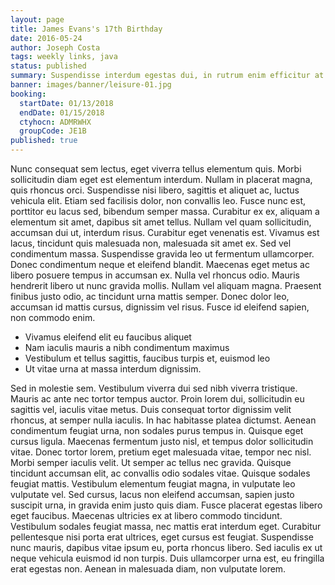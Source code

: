 ```yaml
---
layout: page
title: James Evans's 17th Birthday
date: 2016-05-24
author: Joseph Costa
tags: weekly links, java
status: published
summary: Suspendisse interdum egestas dui, in rutrum enim efficitur at. Sed.
banner: images/banner/leisure-01.jpg
booking:
  startDate: 01/13/2018
  endDate: 01/15/2018
  ctyhocn: ADMRWHX
  groupCode: JE1B
published: true
---
```

Nunc consequat sem lectus, eget viverra tellus elementum quis. Morbi sollicitudin diam eget est elementum interdum. Nullam in placerat magna, quis rhoncus orci. Suspendisse nisi libero, sagittis et aliquet ac, luctus vehicula elit. Etiam sed facilisis dolor, non convallis leo. Fusce nunc est, porttitor eu lacus sed, bibendum semper massa. Curabitur ex ex, aliquam a elementum sit amet, dapibus sit amet tellus. Nullam vel quam sollicitudin, accumsan dui ut, interdum risus. Curabitur eget venenatis est. Vivamus est lacus, tincidunt quis malesuada non, malesuada sit amet ex.
Sed vel condimentum massa. Suspendisse gravida leo ut fermentum ullamcorper. Donec condimentum neque et eleifend blandit. Maecenas eget metus ac libero posuere tempus in accumsan ex. Nulla vel rhoncus odio. Mauris hendrerit libero ut nunc gravida mollis. Nullam vel aliquam magna. Praesent finibus justo odio, ac tincidunt urna mattis semper. Donec dolor leo, accumsan id mattis cursus, dignissim vel risus. Fusce id eleifend sapien, non commodo enim.

* Vivamus eleifend elit eu faucibus aliquet
* Nam iaculis mauris a nibh condimentum maximus
* Vestibulum et tellus sagittis, faucibus turpis et, euismod leo
* Ut vitae urna at massa interdum dignissim.

Sed in molestie sem. Vestibulum viverra dui sed nibh viverra tristique. Mauris ac ante nec tortor tempus auctor. Proin lorem dui, sollicitudin eu sagittis vel, iaculis vitae metus. Duis consequat tortor dignissim velit rhoncus, at semper nulla iaculis. In hac habitasse platea dictumst. Aenean condimentum feugiat urna, non sodales purus tempus in. Quisque eget cursus ligula. Maecenas fermentum justo nisl, et tempus dolor sollicitudin vitae. Donec tortor lorem, pretium eget malesuada vitae, tempor nec nisl. Morbi semper iaculis velit. Ut semper ac tellus nec gravida. Quisque tincidunt accumsan elit, ac convallis odio sodales vitae. Quisque sodales feugiat mattis. Vestibulum elementum feugiat magna, in vulputate leo vulputate vel.
Sed cursus, lacus non eleifend accumsan, sapien justo suscipit urna, in gravida enim justo quis diam. Fusce placerat egestas libero eget faucibus. Maecenas ultricies ex at libero commodo tincidunt. Vestibulum sodales feugiat massa, nec mattis erat interdum eget. Curabitur pellentesque nisi porta erat ultrices, eget cursus est feugiat. Suspendisse nunc mauris, dapibus vitae ipsum eu, porta rhoncus libero. Sed iaculis ex ut neque vehicula euismod id non turpis. Duis ullamcorper urna est, eu fringilla erat egestas non. Aenean in malesuada diam, non vulputate lorem.
